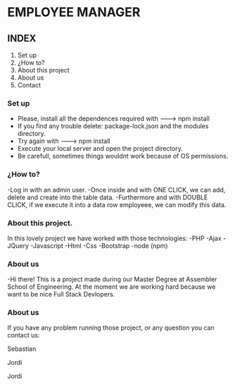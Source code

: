 # EMPLOYEE MANAGER

## INDEX

1. Set up
2. ¿How to?
3. About this project
4. About us
5. Contact


### Set up


- Please, install all the dependences required with ---> npm install
- If you find any trouble delete: package-lock.json and the modules directory.
- Try again with ---> npm install
- Execute your local server and open the project directory.
- Be carefull, sometimes things wouldnt work because of OS permissions.



### ¿How to?

-Log in with an admin user. 
-Once inside and with ONE CLICK, we can add, delete and create into the table data.
-Furthermore and with DOUBLE CLICK, if we execute it into a data row employeee, we can modify this data.




### About this project.
In this lovely project we have worked with those technologies:
-PHP
-Ajax
-JQuery
-Javascript
-Html
-Css
-Bootstrap
-node (npm)

### About us

-Hi there! This is a project made during our Master Degree at Assembler School of Engineering. At the moment we are working hard because we want to be nice Full Stack Devlopers.

### About us

If you have any problem running those project, or any question you can contact us:

Sebastian

Jordi

Jordi

